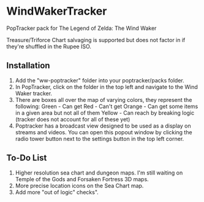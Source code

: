 # WindWakerTracker

PopTracker pack for The Legend of Zelda: The Wind Waker

Treasure/Triforce Chart salvaging is supported but does not factor in if they're shuffled in the Rupee ISO.

## Installation

1. Add the "ww-poptracker" folder into your poptracker/packs folder.
2. In PopTracker, click on the folder in the top left and navigate to the Wind Waker tracker.
3. There are boxes all over the map of varying colors, they represent the following: 
    Green - Can get
    Red - Can't get
    Orange - Can get some items in a given area but not all of them
    Yellow - Can reach by breaking logic (tracker does not account for all of these yet)
4. Poptracker has a broadcast view designed to be used as a display on streams and videos. You can open this popout window by clicking the radio tower button next to the settings button in the top left corner.

## To-Do List

1. Higher resolution sea chart and dungeon maps. I'm still waiting on Temple of the Gods and Forsaken Fortress 3D maps.
2. More precise location icons on the Sea Chart map.
3. Add more "out of logic" checks".